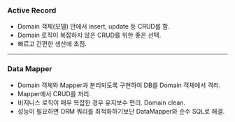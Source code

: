 ### Active Record
- Domain 객체(모델) 안에서 insert, update 등 CRUD를 함.
- Domain 로직이 복잡하지 않은 CRUD를 위한 좋은 선택.
- 빠르고 간편한 생산에 초점.

---

### Data Mapper
- Domain 객체와 Mapper과 분리되도록 구현하여 DB를 Domain 객체에서 격리.
- Mapper에서 CRUD를 처리.
- 비지니스 로직이 매우 복잡한 경우 유지보수 편리. Domain clean.
- 성능이 필요하면 ORM 쿼리를 최적화하기보단 DataMapper와 순수 SQL로 해결.